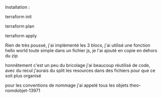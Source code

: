 Installation :

terraform init

terraform plan

terraform apply


Rien de très poussé, j'ai implémenté les 3 blocs, j'ai utilisé une fonction hello world toute simple dans un fichier js, je l'ai ajouté en copie en dehors du zip


honnêtement c'est un peu du bricolage j'ai beaucoup réutilisé de code, avec du recul j'aurais du split les resources dans des fichiers pour que ce soit plus organisé

pour les conventions de nommage j'ai appelé tous les objets theo-nomdobjet-13971

